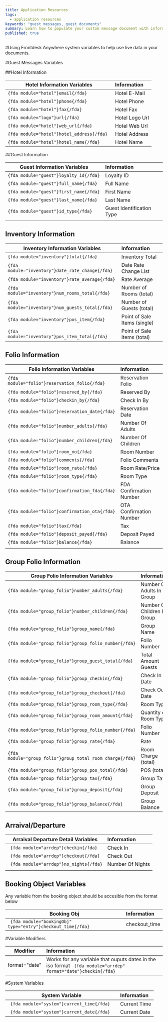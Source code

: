 ```yaml
---
title: Application Resources
tags: 
  - application resources
keywords: "guest messages, guest documents"
summary: Learn how to populate your custom message document with information regarding a folio.
published: true
---
```



#Using Frontdesk Anywhere system variables to help use live data in your documents.


#Guest Messages Variables


##Hotel Information

| Hotel Information Variables                                               |  Information                       |
|---------------------------------------------------------------------------|:-----------------------------------|
| ``` {fda module="hotel"}email{/fda}  ```                                  | Hotel E-Mail                       |
| ``` {fda module="hotel"}phone{/fda}  ```                                  | Hotel Phone                        |
| ``` {fda module="hotel"}fax{/fda}  ```                                    | Hotel Fax                          |
| ``` {fda module="logo"}url{/fda}  ```                                     | Hotel Logo Url                     |
| ``` {fda module="hotel"}web_url{/fda}  ```                                | Hotel Web Url                      | ## not yet implemented on backend
| ``` {fda module="hotel"}hotel_address{/fda}  ```                          | Hotel Address                      | ## not yet implemented on backend
| ``` {fda module="hotel"}hotel_name{/fda}  ```                             | Hotel Name                         | ## not yet implemented on backend

##Guest Information

| Guest Information Variables                                               |  Information                       |
|---------------------------------------------------------------------------|:-----------------------------------|
| ``` {fda module="guest"}loyalty_id{/fda}  ```                             | Loyalty ID                         |
| ``` {fda module="guest"}full_name{/fda}  ```                              | Full Name                          |
| ``` {fda module="guest"}first_name{/fda} ```                              | First Name                         |
| ``` {fda module="guest"}last_name{/fda}  ```                              | Last Name                          |
| ``` {fda module="guest"}id_type{/fda}  ```                                | Guest Identification Type          |
|                                                                           |                                    |


## Inventory Information

| Inventory Information Variables                                              | Information                  |
| -----------------------------------------------------------------------------|:-----------------------------|
| ``` {fda module="inventory"}total{/fda}        ```                           | Inventory Total              |
| ``` {fda module="inventory"}date_rate_change{/fda} ```                       | Date Rate Change List        |
| ``` {fda module="inventory"}rate_average{/fda} ```                           | Rate Average                 |
| ``` {fda module="inventory"}num_rooms_total{/fda} ```                        | Number of Rooms (total)      | ## not yet implemented on backend
| ``` {fda module="inventory"}num_guests_total{/fda} ```                       | Number of Guests (total)     | ## not yet implemented on backend
| ``` {fda module="inventory"}pos_item{/fda} ```                               | Point of Sale Items (single) | ## not yet implemented on backend
| ``` {fda module="inventory"}pos_item_total{/fda} ```                         | Point of Sale Items (total)  | ## not yet implemented on backend
 


## Folio Information

| Folio Information Variables                                                  | Information             |
| -----------------------------------------------------------------------------|:------------------------|
| ```` {fda module="folio"}reservation_folio{/fda}  ````                       | Reservation Folio       |
| ```` {fda module="folio"}reserved_by{/fda}        ````                       | Reserved By             |
| ```` {fda module="folio"}checkin_by{/fda}         ````                       | Check In By             |
| ```` {fda module="folio"}reservation_date{/fda}   ````                       | Reservation Date        |
| ```` {fda module="folio"}number_adults{/fda}      ````                       | Number Of Adults        |
| ```` {fda module="folio"}number_children{/fda}    ````                       | Number Of Children      |
| ```` {fda module="folio"}room_no{/fda}            ````                       | Room Number             |
| ```` {fda module="folio"}comments{/fda}           ````                       | Folio Comments          |
| ```` {fda module="folio"}room_rate{/fda}           ````                      | Room Rate/Price         | ## not yet implemented on backend
| ```` {fda module="folio"}room_type{/fda}           ````                      | Room Type               | ## not yet implemented on backend
| ```` {fda module="folio"}confirmation_fda{/fda}           ````               | FDA Confirmation Number | ## not yet implemented on backend
| ```` {fda module="folio"}confirmation_ota{/fda}           ````               | OTA Confirmation Number | ## not yet implemented on backend
| ```` {fda module="folio"}tax{/fda}           ````                            | Tax                     | ## not yet implemented on backend
| ```` {fda module="folio"}deposit_payed{/fda}           ````                  | Deposit Payed 			 | ## not yet implemented on backend
| ```` {fda module="folio"}balance{/fda}           ````                        | Balance                 | ## not yet implemented on backend
|                                                                              |                         |

## Group Folio Information

| Group Folio Information Variables                                            | Information                   |
| -----------------------------------------------------------------------------|:------------------------------|
| ```` {fda module="group_folio"}number_adults{/fda}      ````                 | Number Of Adults In Group     |
| ```` {fda module="group_folio"}number_children{/fda}    ````                 | Number Of Children In Group   |
| ```` {fda module="group_folio"}group_name{/fda}    ````                      | Group Name                    | ## not yet implemented on backend
| ```` {fda module="group_folio"}group_folio_number{/fda}    ````              | Folio Number                  | ## not yet implemented on backend
| ```` {fda module="group_folio"}group_guest_total{/fda}    ````               | Total Amount Guests           | ## not yet implemented on backend
| ```` {fda module="group_folio"}group_checkin{/fda}    ````                   | Check In Date                 | ## not yet implemented on backend
| ```` {fda module="group_folio"}group_checkout{/fda}    ````                  | Check Out Date                | ## not yet implemented on backend
| ```` {fda module="group_folio"}group_room_type{/fda}    ````                 | Room Type                     | ## not yet implemented on backend
| ```` {fda module="group_folio"}group_room_amount{/fda}    ````               | Quantity of Room Type         | ## not yet implemented on backend
| ```` {fda module="group_folio"}group_folio_number{/fda}    ````              | Folio Number                  | ## not yet implemented on backend
| ```` {fda module="group_folio"}group_rate{/fda}    ````                      | Rate                          | ## not yet implemented on backend
| ```` {fda module="group_folio"}group_total_room_charge{/fda}    ````         | Room Charge (total)           | ## not yet implemented on backend
| ```` {fda module="group_folio"}group_pos_total{/fda}    ````                 | POS (total)                   | ## not yet implemented on backend
| ```` {fda module="group_folio"}group_tax{/fda}    ````                       | Group Tax                     | ## not yet implemented on backend
| ```` {fda module="group_folio"}group_deposit{/fda}    ````                   | Group Deposit                 | ## not yet implemented on backend
| ```` {fda module="group_folio"}group_balance{/fda}    ````                   | Group Balance                 | ## not yet implemented on backend


## Arraival/Departure

| Arraival Departure Detail Variables                                          | Information        |
|------------------------------------------------------------------------------|:-------------------|
| ```  {fda module="arrdep"}checkin{/fda}   ```                                | Check In           |
| ```  {fda module="arrdep"}checkout{/fda}  ```                                | Check Out          |
| ```  {fda module="arrdep"}no_nights{/fda} ```                                | Number Of Nights   |
|                                                                              |                    |


##  Booking Object Variables
Any variable from the booking object should be accesible from the format below

| Booking Obj                                                                  | Information        |
|------------------------------------------------------------------------------|:-------------------|
| ```  {fda module="bookingObj" type="entry"}checkout_time{/fda}   ```         | checkout_time      |


#Variable Modifiers

| Modifier                 | Information                                                                                                                             |
|--------------------------|:----------------------------------------------------------------------------------------------------------------------------------------|
|   format="date"          |   Works for any variable that ouputs dates in the iso format  ```  {fda module="arrdep" format="date"}checkin{/fda}   ```               |

#System Variables

| System Variable                                                              | Information        |
|------------------------------------------------------------------------------|:-------------------|
| ```  {fda module="system"}current_time{/fda}   ```                           | Current Time       |
| ```  {fda module="system"}current_date{/fda}   ```                           | Current Date       |
